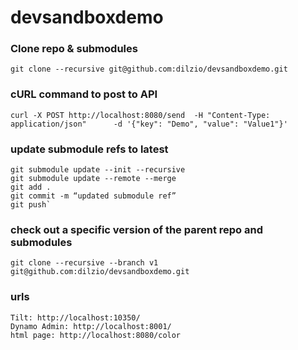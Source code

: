 # devsandboxdemo

### Clone repo & submodules
`git clone --recursive git@github.com:dilzio/devsandboxdemo.git`

### cURL command to post to API

`curl -X POST http://localhost:8080/send  -H "Content-Type: application/json"      -d '{"key": "Demo", "value": "Value1"}'`


### update submodule refs to latest
```
git submodule update --init --recursive
git submodule update --remote --merge
git add .
git commit -m “updated submodule ref”
git push`
```
### check out a specific version of the parent repo and submodules
`git clone --recursive --branch v1  git@github.com:dilzio/devsandboxdemo.git`

### urls
```
Tilt: http://localhost:10350/
Dynamo Admin: http://localhost:8001/
html page: http://localhost:8080/color
```